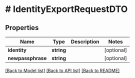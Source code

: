 # # IdentityExportRequestDTO

## Properties

Name | Type | Description | Notes
------------ | ------------- | ------------- | -------------
**identity** | **string** |  | [optional]
**newpassphrase** | **string** |  | [optional]

[[Back to Model list]](../../README.md#models) [[Back to API list]](../../README.md#endpoints) [[Back to README]](../../README.md)
